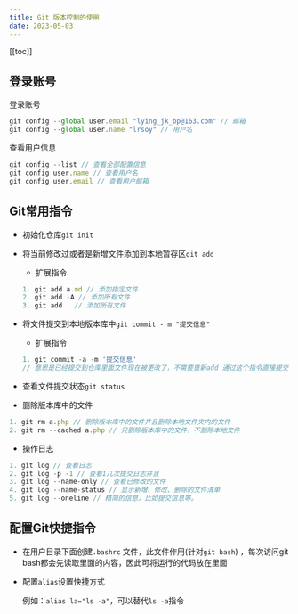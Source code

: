 ```yaml
---
title: Git 版本控制的使用
date: 2023-05-03
---
```


[[toc]] 

 ## 登录账号

登录账号

```js
git config --global user.email "lying_jk_bp@163.com" // 邮箱
git config --global user.name "lrsoy" // 用户名
```

查看用户信息

```js
git config --list // 查看全部配置信息
git config user.name // 查看用户名
git config user.email // 查看用户邮箱
```



## Git常用指令

*  初始化仓库`git init` 

* 将当前修改过或者是新增文件添加到本地暂存区`git add `

  * 扩展指令

  ```js
  1. git add a.md // 添加指定文件
  2. git add -A // 添加所有文件
  3. git add . // 添加所有文件
  ```

* 将文件提交到本地版本库中`git commit - m "提交信息"`

  * 扩展指令

  ```js
  1. git commit -a -m '提交信息' 
  // 意思是已经提交到仓库里面文件现在被更改了，不需要重新add 通过这个指令直接提交
  ```

* 查看文件提交状态`git status`

* 删除版本库中的文件

```js
1. git rm a.php // 删除版本库中的文件并且删除本地文件夹内的文件
2. git rm --cached a.php // 只删除版本库中的文件，不删除本地文件
```

* 操作日志

```js
1. git log // 查看日志
2. git log -p -1 // 查看1几次提交日志并且
3. git log --name-only // 查看已修改的文件
4. git log --name-status // 显示新增、修改、删除的文件清单
5. git log --oneline // 精简的信息，比如提交信息等。
```



## 配置Git快捷指令

* 在用户目录下面创建`.bashrc` 文件，此文件作用(针对`git bash`) ，每次访问git bash都会先读取里面的内容，因此可将运行的代码放在里面

* 配置`alias`设置快捷方式

  例如：`alias la="ls -a"`，可以替代`ls -a`指令

